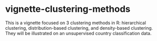 # vignette-clustering-methods

This is a vignette focused on 3 clustering methods in R: hierarchical clustering, distribution-based clustering, and density-based clustering. They will be illustrated on an unsupervised country classification data.
